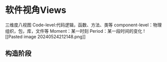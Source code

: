 # 软件视角Views
三维度八视图
Code-level:代码逻辑，函数、方法、类等
component-level：物理组织，包，库，文件等
Moment：某一时刻
Period：某一段时间的变化
![[Pasted image 20240524212148.png]]
## 构造阶段

